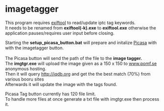 imagetagger
===========
This program requires <a href="www.sno.phy.queensu.ca/~phil/exiftool">exiftool</a> to read/update iptc tag keywords.<br>
It needs to be renamed from <b>exiftool(-k).exe</b> to <b>exiftool.exe</b> otherwise the application pauses/requires user input before closing.

Starting the <b>setup_picasa_button.bat</b> will prepare and initalize <a href="http://picasa.google.com/">Picasa</a> with with the imagetagger button.<br><br>
The Picasa button will send the path of the file to the <b>image tagger.</b><br>
The <b>imgtgr.exe</b> will upload the image given as a 150 x 150 to www.pomf.se anonymous hosting.<br>
Then it will query http://iqdb.org and get the the best match (70%) from various booru sites<br>
Afterwards it will update the image with the tags found.

Picasa Tag button currently has 120 file limit.<br> 
To handle more files at once generate a txt file with imgtgr.exe then process it.
